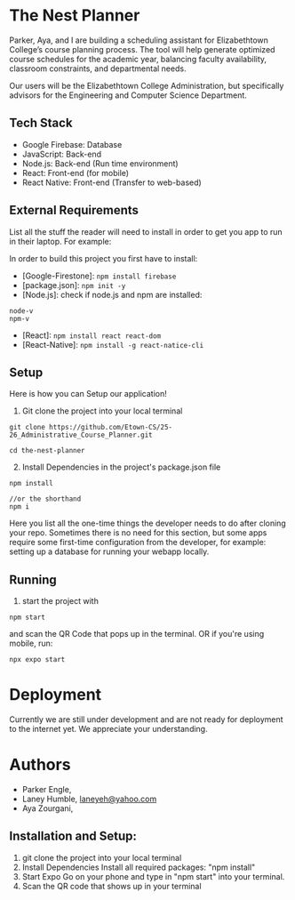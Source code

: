 # The Nest Planner

Parker, Aya, and I are building a scheduling assistant for Elizabethtown College’s course planning process. The tool will help generate optimized course schedules for the academic year, balancing faculty availability, classroom constraints, and departmental needs.

Our users will be the Elizabethtown College Administration, but specifically advisors for the Engineering and Computer Science Department.

## Tech Stack
- Google Firebase: Database
- JavaScript: Back-end
- Node.js: Back-end (Run time environment)
- React: Front-end (for mobile)
- React Native: Front-end (Transfer to web-based)


## External Requirements

List all the stuff the reader will need to install in order to get you app to
run in their laptop. For example:

In order to build this project you first have to install:

- [Google-Firestone]: ```npm install firebase```
- [package.json]: ```npm init -y```
- [Node.js]: check if node.js and npm are installed:
```
node-v
npm-v
```
- [React]: ```npm install react react-dom```
- [React-Native]: ```npm install -g react-natice-cli```

## Setup
Here is how you can Setup our application!
1. Git clone the project into your local terminal 
```
git clone https://github.com/Etown-CS/25-26_Administrative_Course_Planner.git

cd the-nest-planner
```
2. Install Dependencies in the project's package.json file
 ```
npm install

//or the shorthand
npm i
```

Here you list all the one-time things the developer needs to do after cloning
your repo. Sometimes there is no need for this section, but some apps require
some first-time configuration from the developer, for example: setting up a
database for running your webapp locally.

## Running
1. start the project with
```
npm start
```
and scan the QR Code that pops up in the terminal. OR if you're using mobile, run:

```
npx expo start
```

# Deployment
Currently we are still under development and are not ready for deployment to the internet yet. We appreciate your understanding.

# Authors

- Parker Engle, 
- Laney Humble, laneyeh@yahoo.com
- Aya Zourgani,



## Installation and Setup:
1. git clone the project into your local terminal
2. Install Dependencies Install all required packages: "npm install"
3. Start Expo Go on your phone and type in "npm start" into your terminal.
4. Scan the QR code that shows up in your terminal
